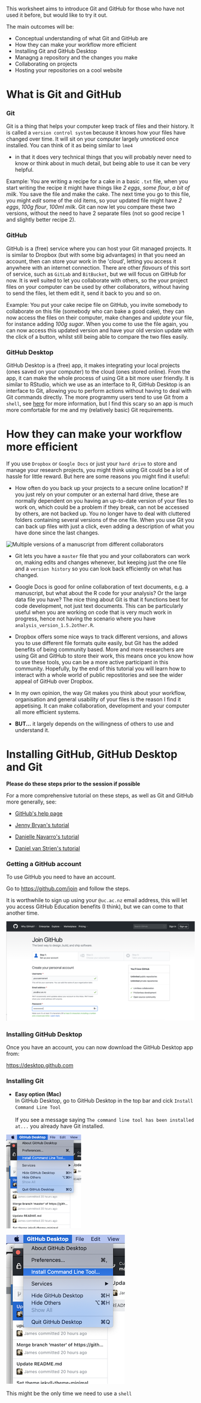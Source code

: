 This worksheet aims to introduce Git and GitHub for those who have not
used it before, but would like to try it out.

The main outcomes will be:

-   Conceptual understanding of what Git and GitHub are
-   How they can make your workflow more efficient
-   Installing Git and GitHub Desktop
-   Managng a repository and the changes you make
-   Collaborating on projects
-   Hosting your repositories on a cool website

What is Git and GitHub
======================

### Git

Git is a thing that helps your computer keep track of files and their
history. It is called a `version control system` because it knows how
your files have changed over time. It will sit on your computer largely
unnoticed once installed. You can think of it as being similar to `lme4`
- in that it does very technical things that you will probably never
need to know or think about in much detail, but being able to use it can
be very helpful.

Example: You are writing a recipe for a cake in a basic `.txt` file,
when you start writing the recipe it might have things like *2 eggs*,
*some flour*, *a bit of milk*. You save the file and make the cake. The
next time you go to this file, you might *edit* some of the old items,
so your updated file might have *2 eggs*, *100g flour*, *100ml milk*.
Git can now let you compare these two versions, without the need to have
2 separate files (not so good recipe 1 and slightly better recipe 2).

### GitHub

GitHub is a (free) service where you can host your Git managed projects.
It is similar to Dropbox (but with some big advantages) in that you need
an account, then can store your work in the 'cloud', letting you access
it anywhere with an internet connection. There are other *flavours* of
this sort of service, such as `GitLab` and `BitBucket`, but we will
focus on GitHub for now. It is well suited to let you collaborate with
others, so the your project files on your computer can be used by other
collaborators, without having to send the files, let them edit it, send
it back to you and so on.

Example: You put your cake recipe file on GitHub, you invite somebody to
collaborate on this file (somebody who can bake a good cake), they can
now access the files on their computer, make changes and *update* your
file, for instance adding *100g sugar*. When you come to use the file
again, you can now access this updated version and have your old version
update with the click of a button, whilst still being able to compare
the two files easily.

### GitHub Desktop

GitHub Desktop is a (free) app, it makes integrating your local projects
(ones saved on your computer) to the cloud (ones stored online). From
the app, it can make the whole process of using Git a bit more user
friendly. It is similar to RStudio, which we use as an interface to R,
GitHub Desktop is an interface to Git, allowing you to perform actions
without having to deal with Git commands directly. The more programmy
users tend to use Git from a `shell`, see
[here](https://happygitwithr.com/shell.html#shell) for more information,
but I find this scary so an app is much more comfortable for me and my
(relatively basic) Git requirements.

How they can make your workflow more efficient
==============================================

If you use `Dropbox` or `Google Docs` or just your `hard drive` to store
and manage your research projects, you might think using Git could be a
lot of hassle for little reward. But here are some reasons you might
find it useful:

-   How often do you back up your projects to a secure online location?
    If you just rely on your computer or an external hard drive, these
    are normally dependent on you having an up-to-date version of your
    files to work on, which could be a problem if they break, can not be
    accessed by others, are not backed up. You no longer have to deal
    with cluttered folders containing several versions of the one file.
    When you use Git you can back up files with just a click, even
    adding a description of what you have done since the last changes.

![Multiple versions of a manuscript from different
collaborators](Images/Folder_unorganised.png)

-   Git lets you have a `master` file that you and your collaborators
    can work on, making edits and changes whenever, but keeping just the
    one file and a `version history` so you can look back efficiently on
    what has changed.

-   Google Docs is good for online collaboration of text documents, e.g.
    a manuscript, but what about the R code for your analysis? Or the
    large data file you have? The nice thing about Git is that it
    functions best for code development, not just text documents. This
    can be particularly useful when you are working on code that is very
    much work in progress, hence not having the scenario where you have
    `analysis_version_1.5.2other.R`.

-   Dropbox offers some nice ways to track different versions, and
    allows you to use different file formats quite easily, but Git has
    the added benefits of being community based. More and more
    researchers are using Git and GitHub to store their work, this means
    once you know how to use these tools, you can be a more active
    participant in this community. Hopefully, by the end of this
    tutorial you will learn how to interact with a whole world of public
    repostitories and see the wider appeal of GitHub over Dropbox.

-   In my own opinion, the way Git makes you think about your workflow,
    organisation and general usability of your files is the reason I
    find it appetising. It can make collaboration, development and your
    computer all more efficient systems.

-   **BUT...** it largely depends on the willingness of others to use
    and understand it.

Installing GitHub, GitHub Desktop and Git
=========================================

**Please do these steps prior to the session if possible**

For a more comprehensive tutorial on these steps, as well as Git and
GitHub more generally, see:

-   [GitHub's help
    page](https://help.github.com/en/articles/signing-up-for-a-new-github-account)

-   [Jenny Bryan's tutorial](https://happygitwithr.com/github-acct.html)

-   [Danielle Navarro's
    tutorial](https://github.com/cskemp/chdss2018/blob/master/day2_dataanalysis/git-notes.md)

-   [Daniel van Strien's
    tutorial](https://programminghistorian.org/en/lessons/getting-started-with-github-desktop#register-for-a-github-account)

### Getting a GitHub account

To use GitHub you need to have an account.

Go to <https://github.com/join> and follow the steps.

It is worthwhile to sign up using your `@uc.ac.nz` email address, this
will let you access GitHub Education benefits (I think), but we can come
to that another time.

![Signing up for an account](Images/GitHub_sign_up.png)

### Installing GitHub Desktop

Once you have an account, you can now download the GitHub Desktop app
from:

<https://desktop.github.com>

### Installing Git

-   **Easy option (Mac)**<br/> In GitHub Desktop, go to GitHub Desktop
    in the top bar and cick `Install Command Line Tool`<br/><br/> If you
    see a message saying
    `The command line tool has been installed at...` you already have
    Git installed.

<img src="Images/Command_line_tool_mac.png" alt="On a Mac" width="200"/>

![On a Mac](Images/Command_line_tool_mac.png)

This might be the only time we need to use a `shell`
